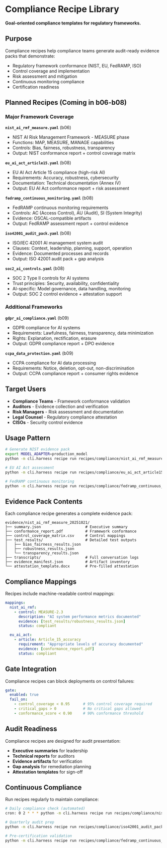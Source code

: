 # Compliance Recipe Library

**Goal-oriented compliance templates for regulatory frameworks.**

## Purpose

Compliance recipes help compliance teams generate audit-ready evidence packs that demonstrate:
- Regulatory framework conformance (NIST, EU, FedRAMP, ISO)
- Control coverage and implementation
- Risk assessment and mitigation
- Continuous monitoring compliance
- Certification readiness

## Planned Recipes (Coming in b06-b08)

### Major Framework Coverage

**`nist_ai_rmf_measure.yaml`** (b06)
- NIST AI Risk Management Framework - MEASURE phase
- Functions: MAP, MEASURE, MANAGE capabilities
- Controls: Bias, fairness, robustness, transparency
- Output: NIST conformance report + control coverage matrix

**`eu_ai_act_article15.yaml`** (b08)
- EU AI Act Article 15 compliance (high-risk AI)
- Requirements: Accuracy, robustness, cybersecurity
- Documentation: Technical documentation (Annex IV)
- Output: EU AI Act conformance report + risk assessment

**`fedramp_continuous_monitoring.yaml`** (b08)
- FedRAMP continuous monitoring requirements
- Controls: AC (Access Control), AU (Audit), SI (System Integrity)
- Evidence: OSCAL-compatible artifacts
- Output: FedRAMP assessment report + control evidence

**`iso42001_audit_pack.yaml`** (b08)
- ISO/IEC 42001 AI management system audit
- Clauses: Context, leadership, planning, support, operation
- Evidence: Documented processes and records
- Output: ISO 42001 audit pack + gap analysis

**`soc2_ai_controls.yaml`** (b08)
- SOC 2 Type II controls for AI systems
- Trust principles: Security, availability, confidentiality
- AI-specific: Model governance, data handling, monitoring
- Output: SOC 2 control evidence + attestation support

### Additional Frameworks

**`gdpr_ai_compliance.yaml`** (b09)
- GDPR compliance for AI systems
- Requirements: Lawfulness, fairness, transparency, data minimization
- Rights: Explanation, rectification, erasure
- Output: GDPR compliance report + DPO evidence

**`ccpa_data_protection.yaml`** (b09)
- CCPA compliance for AI data processing
- Requirements: Notice, deletion, opt-out, non-discrimination
- Output: CCPA compliance report + consumer rights evidence

## Target Users

- **Compliance Teams** - Framework conformance validation
- **Auditors** - Evidence collection and verification
- **Risk Managers** - Risk assessment and documentation
- **Legal Counsel** - Regulatory compliance attestation
- **CISOs** - Security control evidence

## Usage Pattern

```bash
# Generate NIST evidence pack
export MODEL_ADAPTER=production_model
python -m cli.harness recipe run recipes/compliance/nist_ai_rmf_measure.yaml

# EU AI Act assessment
python -m cli.harness recipe run recipes/compliance/eu_ai_act_article15.yaml

# FedRAMP continuous monitoring
python -m cli.harness recipe run recipes/compliance/fedramp_continuous_monitoring.yaml
```

## Evidence Pack Contents

Each compliance recipe generates a complete evidence pack:

```
evidence/nist_ai_rmf_measure_20251021/
├── summary.json                    # Executive summary
├── conformance_report.pdf          # Framework conformance
├── control_coverage_matrix.csv     # Control mappings
├── test_results/                   # Detailed test outputs
│   ├── bias_fairness_results.json
│   ├── robustness_results.json
│   └── transparency_results.json
├── transcripts/                    # Full conversation logs
├── evidence_manifest.json          # Artifact inventory
└── attestation_template.docx       # Pre-filled attestation
```

## Compliance Mappings

Recipes include machine-readable control mappings:

```yaml
mappings:
  nist_ai_rmf:
    - control: MEASURE-2.3
      description: "AI system performance metrics documented"
      evidence: [test_results/robustness_results.json]
      status: compliant

  eu_ai_act:
    - article: Article_15_accuracy
      requirement: "Appropriate levels of accuracy documented"
      evidence: [conformance_report.pdf]
      status: compliant
```

## Gate Integration

Compliance recipes can block deployments on control failures:

```yaml
gate:
  enabled: true
  fail_on:
    - control_coverage < 0.95      # 95% control coverage required
    - critical_gaps > 0            # No critical gaps allowed
    - conformance_score < 0.90     # 90% conformance threshold
```

## Audit Readiness

Compliance recipes are designed for audit presentation:
- **Executive summaries** for leadership
- **Technical reports** for auditors
- **Evidence artifacts** for verification
- **Gap analysis** for remediation planning
- **Attestation templates** for sign-off

## Continuous Compliance

Run recipes regularly to maintain compliance:

```bash
# Daily compliance check (automated)
cron: 0 2 * * * python -m cli.harness recipe run recipes/compliance/nist_ai_rmf_measure.yaml

# Quarterly audit prep
python -m cli.harness recipe run recipes/compliance/iso42001_audit_pack.yaml

# Pre-certification validation
python -m cli.harness recipe run recipes/compliance/fedramp_continuous_monitoring.yaml
```
